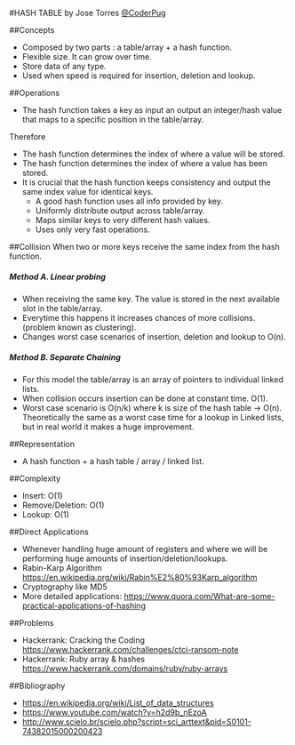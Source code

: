 
#HASH TABLE
by Jose Torres [@CoderPug](http://www.github.com/coderpug)

##Concepts
- Composed by two parts : a table/array + a hash function.
- Flexible size. It can grow over time.
- Store data of any type.
- Used when speed is required for insertion, deletion and lookup.


##Operations
- The hash function takes a key as input an output an integer/hash value that maps to a specific position in the table/array.

Therefore
- The hash function determines the index of where a value will be stored.
- The hash function determines the index of where a value has been stored.
- It is crucial that the hash function keeps consistency and output the same index value for identical keys.
  - A good hash function uses all info provided by key.
  - Uniformly distribute output across table/array.
  - Maps similar keys to very different hash values.
  - Uses only very fast operations.

##Collision
When two or more keys receive the same index from the hash function.
##### Method A. Linear probing
- When receiving the same key. The value is stored in the next available slot in the table/array.
- Everytime this happens it increases chances of more collisions. (problem known as clustering).
- Changes worst case scenarios of insertion, deletion and lookup to O(n).

##### Method B. Separate Chaining
- For this model the table/array is an array of pointers to individual linked lists.
- When collision occurs insertion can be done at constant time. O(1).
- Worst case scenario is O(n/k) where k is size of the hash table -> O(n). Theoretically the same as a worst case time for a lookup in Linked lists, but in real world it makes a huge improvement.

##Representation
- A hash function + a hash table / array / linked list.

##Complexity
- Insert: O(1)
- Remove/Deletion: O(1)
- Lookup: O(1)

##Direct Applications
- Whenever handling huge amount of registers and where we will be performing huge amounts of insertion/deletion/lookups.
- Rabin-Karp Algorithm <https://en.wikipedia.org/wiki/Rabin%E2%80%93Karp_algorithm>
- Cryptography like MD5
- More detailed applications: <https://www.quora.com/What-are-some-practical-applications-of-hashing>

##Problems

- Hackerrank: Cracking the Coding <https://www.hackerrank.com/challenges/ctci-ransom-note>
- Hackerrank: Ruby array & hashes <https://www.hackerrank.com/domains/ruby/ruby-arrays>

##Bibliography

- <https://en.wikipedia.org/wiki/List_of_data_structures>
- <https://www.youtube.com/watch?v=h2d9b_nEzoA>
- <http://www.scielo.br/scielo.php?script=sci_arttext&pid=S0101-74382015000200423>

